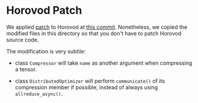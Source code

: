 # Horovod Patch

We applied [patch](horovod.june.6.6b77884.patch) to Horovod at [this commit](https://github.com/horovod/horovod/tree/6b77884daf92649ecf031fcc8ff29697bbea0132).
Nonetheless, we copied the modified files in this directory so that you don't have to patch Horovod source code.

The modification is very subtile:

- class `Compressor` will take `name` as another argument when compressing a tensor.

- class `DistributedOptimizer` will perform `communicate()` of its compression member if possible, instead of always using `allreduce_async()`.
